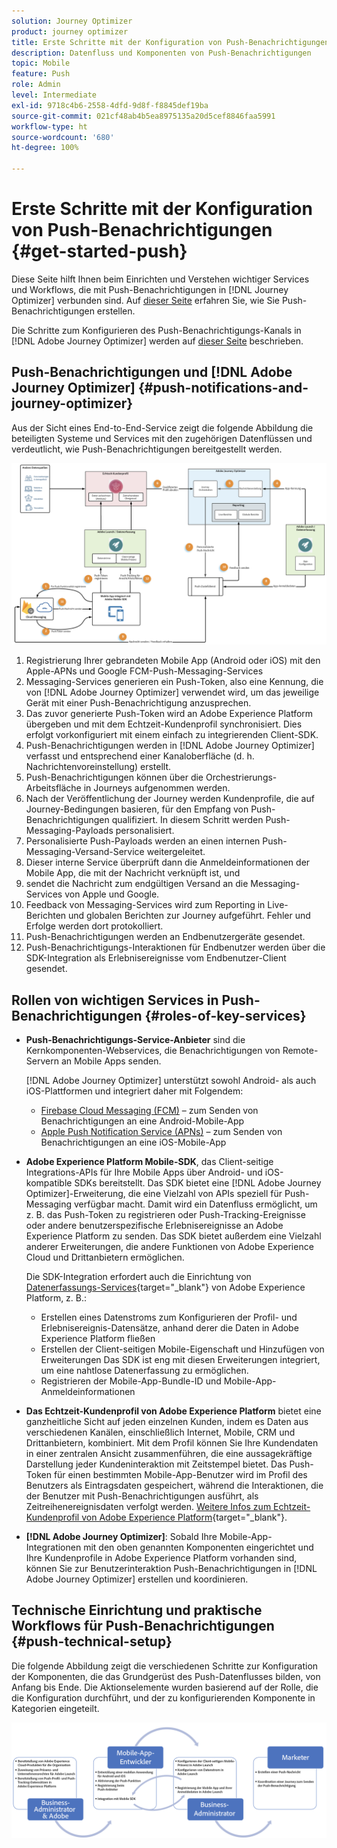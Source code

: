 ```yaml
---
solution: Journey Optimizer
product: journey optimizer
title: Erste Schritte mit der Konfiguration von Push-Benachrichtigungen
description: Datenfluss und Komponenten von Push-Benachrichtigungen
topic: Mobile
feature: Push
role: Admin
level: Intermediate
exl-id: 9718c4b6-2558-4dfd-9d8f-f8845def19ba
source-git-commit: 021cf48ab4b5ea8975135a20d5cef8846faa5991
workflow-type: ht
source-wordcount: '680'
ht-degree: 100%

---
```


# Erste Schritte mit der Konfiguration von Push-Benachrichtigungen {#get-started-push}

Diese Seite hilft Ihnen beim Einrichten und Verstehen wichtiger Services und Workflows, die mit Push-Benachrichtigungen in [!DNL Journey Optimizer] verbunden sind. Auf [dieser Seite](../messages/create-push.md) erfahren Sie, wie Sie Push-Benachrichtigungen erstellen.

Die Schritte zum Konfigurieren des Push-Benachrichtigungs-Kanals in [!DNL Adobe Journey Optimizer] werden auf [dieser Seite](push-configuration.md) beschrieben.

## Push-Benachrichtigungen und [!DNL Adobe Journey Optimizer] {#push-notifications-and-journey-optimizer}

Aus der Sicht eines End-to-End-Service zeigt die folgende Abbildung die beteiligten Systeme und Services mit den zugehörigen Datenflüssen und verdeutlicht, wie Push-Benachrichtigungen bereitgestellt werden.

![](assets/push-flow.png)

1. Registrierung Ihrer gebrandeten Mobile App (Android oder iOS) mit den Apple-APNs und Google FCM-Push-Messaging-Services
1. Messaging-Services generieren ein Push-Token, also eine Kennung, die von [!DNL Adobe Journey Optimizer] verwendet wird, um das jeweilige Gerät mit einer Push-Benachrichtigung anzusprechen.
1. Das zuvor generierte Push-Token wird an Adobe Experience Platform übergeben und mit dem Echtzeit-Kundenprofil synchronisiert. Dies erfolgt vorkonfiguriert mit einem einfach zu integrierenden Client-SDK.
1. Push-Benachrichtigungen werden in [!DNL Adobe Journey Optimizer] verfasst und entsprechend einer Kanaloberfläche (d. h. Nachrichtenvoreinstellung) erstellt.
1. Push-Benachrichtigungen können über die Orchestrierungs-Arbeitsfläche in Journeys aufgenommen werden.
1. Nach der Veröffentlichung der Journey werden Kundenprofile, die auf Journey-Bedingungen basieren, für den Empfang von Push-Benachrichtigungen qualifiziert. In diesem Schritt werden Push-Messaging-Payloads personalisiert.
1. Personalisierte Push-Payloads werden an einen internen Push-Messaging-Versand-Service weitergeleitet.
1. Dieser interne Service überprüft dann die Anmeldeinformationen der Mobile App, die mit der Nachricht verknüpft ist, und
1. sendet die Nachricht zum endgültigen Versand an die Messaging-Services von Apple und Google.
1. Feedback von Messaging-Services wird zum Reporting in Live-Berichten und globalen Berichten zur Journey aufgeführt. Fehler und Erfolge werden dort protokolliert.
1. Push-Benachrichtigungen werden an Endbenutzergeräte gesendet.
1. Push-Benachrichtigungs-Interaktionen für Endbenutzer werden über die SDK-Integration als Erlebnisereignisse vom Endbenutzer-Client gesendet.

## Rollen von wichtigen Services in Push-Benachrichtigungen {#roles-of-key-services}

* **Push-Benachrichtigungs-Service-Anbieter** sind die Kernkomponenten-Webservices, die Benachrichtigungen von Remote-Servern an Mobile Apps senden.

   [!DNL Adobe Journey Optimizer] unterstützt sowohl Android- als auch iOS-Plattformen und integriert daher mit Folgendem:
   * [Firebase Cloud Messaging (FCM)](https://firebase.google.com/docs/cloud-messaging) – zum Senden von Benachrichtigungen an eine Android-Mobile-App
   * [Apple Push Notification Service (APNs)](https://developer.apple.com/library/archive/documentation/NetworkingInternet/Conceptual/RemoteNotificationsPG/APNSOverview.html) – zum Senden von Benachrichtigungen an eine iOS-Mobile-App

* **Adobe Experience Platform Mobile-SDK**, das Client-seitige Integrations-APIs für Ihre Mobile Apps über Android- und iOS-kompatible SDKs bereitstellt. Das SDK bietet eine [!DNL Adobe Journey Optimizer]-Erweiterung, die eine Vielzahl von APIs speziell für Push-Messaging verfügbar macht. Damit wird ein Datenfluss ermöglicht, um z. B. das Push-Token zu registrieren oder Push-Tracking-Ereignisse oder andere benutzerspezifische Erlebnisereignisse an Adobe Experience Platform zu senden. Das SDK bietet außerdem eine Vielzahl anderer Erweiterungen, die andere Funktionen von Adobe Experience Cloud und Drittanbietern ermöglichen.

   Die SDK-Integration erfordert auch die Einrichtung von [Datenerfassungs-Services](https://experienceleague.adobe.com/docs/experience-platform/tags/home.html?lang=de){target=&quot;_blank&quot;} von Adobe Experience Platform, z. B.:

   * Erstellen eines Datenstroms zum Konfigurieren der Profil- und Erlebnisereignis-Datensätze, anhand derer die Daten in Adobe Experience Platform fließen
   * Erstellen der Client-seitigen Mobile-Eigenschaft und Hinzufügen von Erweiterungen Das SDK ist eng mit diesen Erweiterungen integriert, um eine nahtlose Datenerfassung zu ermöglichen.
   * Registrieren der Mobile-App-Bundle-ID und Mobile-App-Anmeldeinformationen

* **Das Echtzeit-Kundenprofil von Adobe Experience Platform** bietet eine ganzheitliche Sicht auf jeden einzelnen Kunden, indem es Daten aus verschiedenen Kanälen, einschließlich Internet, Mobile, CRM und Drittanbietern, kombiniert. Mit dem Profil können Sie Ihre Kundendaten in einer zentralen Ansicht zusammenführen, die eine aussagekräftige Darstellung jeder Kundeninteraktion mit Zeitstempel bietet. Das Push-Token für einen bestimmten Mobile-App-Benutzer wird im Profil des Benutzers als Eintragsdaten gespeichert, während die Interaktionen, die der Benutzer mit Push-Benachrichtigungen ausführt, als Zeitreihenereignisdaten verfolgt werden. [Weitere Infos zum Echtzeit-Kundenprofil von Adobe Experience Platform](https://experienceleague.adobe.com/docs/experience-platform/profile/home.html?lang=de){target=&quot;_blank&quot;}.

* **[!DNL Adobe Journey Optimizer]**: Sobald Ihre Mobile-App-Integrationen mit den oben genannten Komponenten eingerichtet und Ihre Kundenprofile in Adobe Experience Platform vorhanden sind, können Sie zur Benutzerinteraktion Push-Benachrichtigungen in [!DNL Adobe Journey Optimizer] erstellen und koordinieren.

## Technische Einrichtung und praktische Workflows für Push-Benachrichtigungen {#push-technical-setup}

Die folgende Abbildung zeigt die verschiedenen Schritte zur Konfiguration der Komponenten, die das Grundgerüst des Push-Datenflusses bilden, von Anfang bis Ende. Die Aktionselemente wurden basierend auf der Rolle, die die Konfiguration durchführt, und der zu konfigurierenden Komponente in Kategorien eingeteilt.

![](assets/user-flow.png)
